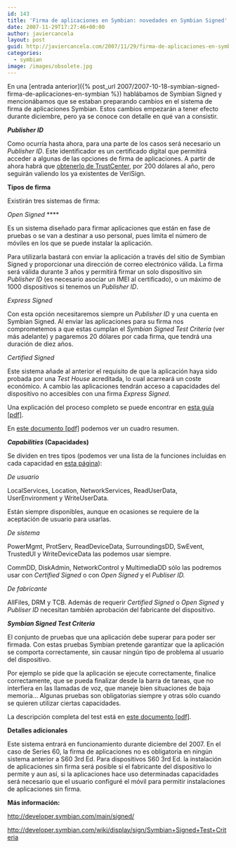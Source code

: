 ```yaml
---
id: 143
title: 'Firma de aplicaciones en Symbian: novedades en Symbian Signed'
date: 2007-11-29T17:27:46+00:00
author: javiercancela
layout: post
guid: http://javiercancela.com/2007/11/29/firma-de-aplicaciones-en-symbian-novedades-en-symbian-signed/
categories:
  - symbian
image: /images/obsolete.jpg
---
```

En una [entrada anterior]({% post_url 2007/2007-10-18-symbian-signed-firma-de-aplicaciones-en-symbian %}) hablábamos de Symbian Signed y mencionábamos que se estaban preparando cambios en el sistema de firma de aplicaciones Symbian. Estos cambios empezarán a tener efecto durante diciembre, pero ya se conoce con detalle en qué van a consistir.

**_Publisher ID_**

Como ocurría hasta ahora, para una parte de los casos será necesario un _Publisher ID_. Este identificador es un certificado digital que permitirá acceder a algunas de las opciones de firma de aplicaciones. A partir de ahora habrá que [obtenerlo de TrustCenter](https://www.trustcenter.de/cs-bin/PublisherID.cgi/en/155102 "TC PUBLISHER ID"), por 200 dólares al año, pero seguirán valiendo los ya existentes de VeriSign.

**Tipos de firma**

Existirán tres sistemas de firma:

_Open Signed_ ****

Es un sistema diseñado para firmar aplicaciones que están en fase de pruebas o se van a destinar a uso personal, pues limita el número de móviles en los que se puede instalar la aplicación.

Para utilizarla bastará con enviar la aplicación a través del sitio de Symbian Signed y proporcionar una dirección de correo electrónico válida. La firma será válida durante 3 años y permitirá firmar un solo dispositivo sin _Publisher ID_ (es necesario asociar un IMEI al certificado), o un máximo de 1000 dispositivos si tenemos un _Publisher ID_.

_Express Signed_

Con esta opción necesitaremos siempre un _Publisher ID_ y una cuenta en Symbian Signed. Al enviar las aplicaciones para su firma nos comprometemos a que estas cumplan el _Symbian Signed Test Criteria_ (ver más adelante) y pagaremos 20 dólares por cada firma, que tendrá una duración de diez años.

_Certified Signed_

Este sistema añade al anterior el requisito de que la aplicación haya sido probada por una _Test House_ acreditada, lo cual acarreará un coste económico. A cambio las aplicaciones tendrán acceso a capacidades del dispositivo no accesibles con una firma _Express Signed_.

Una explicación del proceso completo se puede encontrar en [esta guía [pdf]](http://developer.symbian.com/main/learning/press/books/pdf/large_symbian_signed.pdf "A Guide to Symbian Signed").

En [este documento [pdf]](http://developer.symbian.com/main/downloads/files/Symbian_Signed_Grid.pdf "Symbian Signed Grid") podemos ver un cuadro resumen.

**_Capabilities_ (Capacidades)**

Se dividen en tres tipos (podemos ver una lista de la funciones incluidas en cada capacidad en [esta página](http://www.symbian.com/developer/techlib/v9.1docs/doc_source/guide/N10022/GT_9.1/FunctionsByCapablity.html "Functions listed by capability")):

_De usuario_

LocalServices, Location, NetworkServices, ReadUserData, UserEnvironment y WriteUserData.

Están siempre disponibles, aunque en ocasiones se requiere de la aceptación de usuario para usarlas.

_De sistema_

PowerMgmt, ProtServ, ReadDeviceData, SurroundingsDD, SwEvent, TrustedUI y WriteDeviceData las podemos usar siempre.

CommDD, DiskAdmin, NetworkControl y MultimediaDD sólo las podremos usar con _Certified Signed_ o con _Open Signed_ y el _Publiser ID._

_De fabricante_

AllFiles, DRM y TCB. Además de requerir _Certified Signed_ o _Open Signed_ y _Publiser ID_ necesitan también aprobación del fabricante del dispositivo.

**_Symbian Signed Test Criteria_**

El conjunto de pruebas que una aplicación debe superar para poder ser firmada. Con estas pruebas Symbian pretende garantizar que la aplicación se comporta correctamente, sin causar ningún tipo de problema al usuario del dispositivo.

Por ejemplo se pide que la aplicación se ejecute correctamente, finalice correctamente, que se pueda finalizar desde la barra de tareas, que no interfiera en las llamadas de voz, que maneje bien situaciones de baja memoria&#8230; Algunas pruebas son obligatorias siempre y otras sólo cuando se quieren utilizar ciertas capacidades.

La descripción completa del test está en [este documento [pdf]](http://developer.symbian.com/wiki/download/attachments/2208/Symbian+Signed+Test+Criteria+3.0.0_ISSUED.pdf?version=1 "Symbian Signed Test Criteria (v3.0.0 ISSUED)").

**Detalles adicionales**

Este sistema entrará en funcionamiento durante diciembre del 2007. En el caso de Series 60, la firma de aplicaciones no es obligatoria en ningún sistema anterior a S60 3rd Ed. Para dispositivos S60 3rd Ed. la instalación de aplicaciones sin firma será posible si el fabricante del dispositivo lo permite y aun así, si la aplicaciones hace uso determinadas capacidades será necesario que el usuario configuré el móvil para permitir instalaciones de aplicaciones sin firma.

**Más información:**
  
http://developer.symbian.com/main/signed/
  
http://developer.symbian.com/wiki/display/sign/Symbian+Signed+Test+Criteria